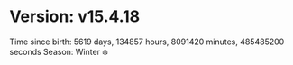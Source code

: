 # Version: v15.4.18
Time since birth: 5619 days, 134857 hours, 8091420 minutes, 485485200 seconds
Season: Winter ❄️
